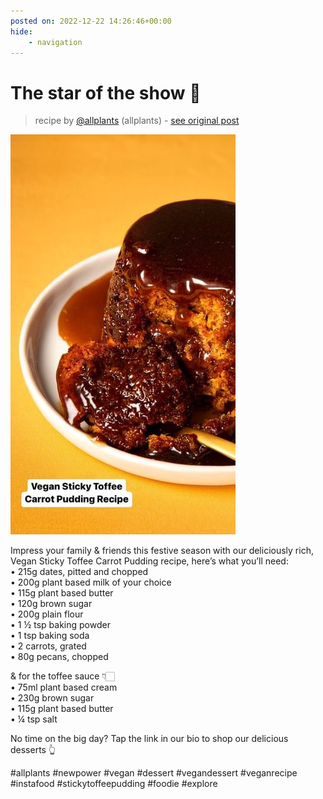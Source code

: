 ```yaml
---
posted on: 2022-12-22 14:26:46+00:00
hide:
    - navigation
---
```


# The star of the show 🌟  

> recipe by [@allplants](https://www.instagram.com/allplants/) 
(allplants) - [see original post](https://instagram.com/p/CmeTAA1OTt2)

![](../img/allplants_22-12-2022_1412.png)

  
Impress your family & friends this festive season with our deliciously rich, Vegan Sticky Toffee Carrot Pudding recipe, here’s what you’ll need:  
• 215g dates, pitted and chopped  
• 200g plant based milk of your choice   
• 115g plant based butter  
• 120g brown sugar   
• 200g plain flour  
• 1 ½ tsp baking powder  
• 1 tsp baking soda  
• 2 carrots, grated   
• 80g pecans, chopped  
  
& for the toffee sauce 👇🏻  
• 75ml plant based cream  
• 230g brown sugar  
• 115g plant based butter  
• ¼ tsp salt  
  
No time on the big day? Tap the link in our bio to shop our delicious desserts 👆  
  
\#allplants \#newpower \#vegan \#dessert \#vegandessert \#veganrecipe \#instafood \#stickytoffeepudding \#foodie \#explore   